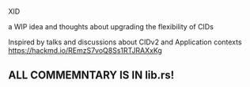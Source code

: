 XID

a WIP idea and thoughts about upgrading the flexibility of CIDs

Inspired by talks and discussions about CIDv2 and Application contexts <https://hackmd.io/REmzS7voQ8Ss1RTJRAXxKg>

## ALL COMMEMNTARY IS IN lib.rs!